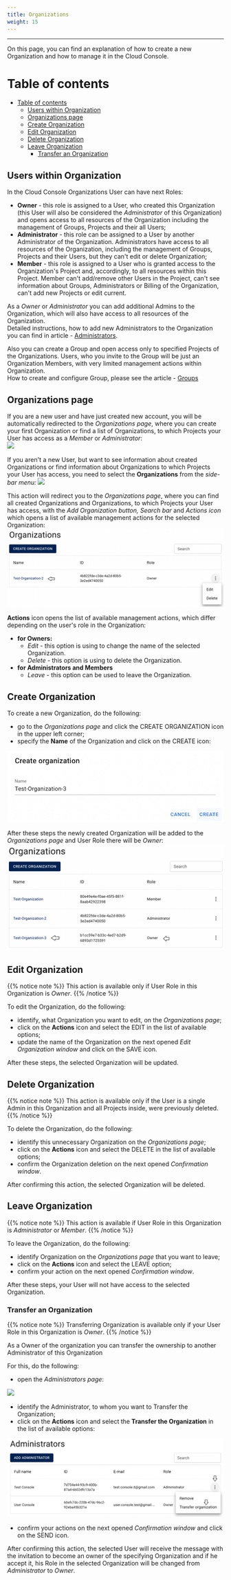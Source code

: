 ```yaml
---
title: Organizations
weight: 15
---
```

___
On this page, you can find an explanation of how to create a new Organization and how to manage it in the Cloud Console.

# Table of contents
- [Table of contents](#table-of-contents)
  - [Users within Organization](#users-within-organization)
  - [Organizations page](#organizations-page)
  - [Create Organization](#create-organization)
  - [Edit Organization](#edit-organization)
  - [Delete Organization](#delete-organization)
  - [Leave Organization](#leave-organization)
    - [Transfer an Organization](#transfer-an-organization)

## Users within Organization

In the Cloud Console Organizations User can have next Roles:  
- **Owner** - this role is assigned to a User, who created this Organization (this User will also be considered the *Administrator* of this Organization) and opens access to all resources of the Organization including the management of Groups, Projects and their all Users;  
- **Administrator** - this role can be assigned to a User by another Administrator of the Organization. Administrators have access to all resources of the Organization, including the management of Groups, Projects and their Users, but they can't edit or delete Organization;  
- **Member** - this role is assigned to a User who is granted access to the Organization's Project and, accordingly, to all resources within this Project. Member can't add/remove other Users in the Project, can't see information about Groups, Administrators or Billing of the Organization, can't add new Projects or edit current.  

As a *Owner* or *Administrator* you can add additional Admins to the Organization, which will also have access to all resources of the Organization.  
Detailed instructions, how to add new Administrators to the Organization you can find in article - [Administrators](https://docs.ventuscloud.eu/identity-management/administrators/).

Also you can create a Group and open access only to specified Projects of the Organizations. Users, who you invite to the Group will be just an Organization Members, with very limited management actions within Organization.  
How to create and configure Group, please see the article - [Groups](https://docs.ventuscloud.eu/identity-management/groups/)

## Organizations page

If you are a new user and have just created new account, you will be automatically redirected to the *Organizations page*, where you can create your first Organization or find a list of Organizations, to which Projects your User has access as a *Member* or *Administrator*:  
![](../../../assets/images/organizations/10.png?classes=border,shadow)  

If you aren't a new User, but want to see information about created Organizations or find information about Organizations to which Projects your User has access, you need to select the **Organizations** from the *side-bar menu:* 
![](../../../assets/images/organizations/2.png?width=15pc&classes=border,shadow)  

This action will redirect you to the *Organizations page*, where you can find all created Organizations and Organizations, to which Projects your User has access, with the *Add Organization button, Search bar* and *Actions icon* which opens a list of available management actions for the selected Organization:  
![](../../assets/images/organizations/3.png?classes=border,shadow)  

**Actions** icon opens the list of available management actions, which differ depending on the user's role in the Organization: 
  * **for Owners:**
    - *Edit* - this option is using to change the name of the selected Organization.  
    - *Delete* - this option is using to delete the Organization.
  * **for Administrators and Members**  
    - *Leave* - this option can be used to leave the Organization.  

## Create Organization 
To create a new Organization, do the following:  
- go to the *Organizations page* and click the CREATE ORGANIZATION icon in the upper left corner;    
- specify the **Name** of the Organization and click on the CREATE icon:  

![](../../assets/images/organizations/4.png?width=35pc&classes=border,shadow)  

After these steps the newly created Organization will be added to the *Organizations page* and User Role there will be *Owner*:  
![](../../assets/images/organizations/5.png?classes=border,shadow)  

## Edit Organization
{{% notice note %}}
This action is available only if User Role in this Organization is *Owner*.
{{% /notice %}}

To edit the Organization, do the following:
- identify, what Organization you want to edit, on the *Organizations page*;   
- click on the **Actions** icon and select the EDIT in the list of available options;    
- update the name of the Organization on the next opened *Edit Organization window* and click on the SAVE icon.     

After these steps, the selected Organization will be updated.

## Delete Organization

{{% notice note %}}
This action is available only if the User is a single Admin in this Organization and all Projects inside, were previously deleted.
{{% /notice %}}

To delete the Organization, do the following:
- identify this unnecessary Organization on the *Organizations page*;   
- click on the **Actions** icon and select the DELETE in the list of available options;    
- confirm the Organization deletion on the next opened *Confirmation window*. 
      
After confirming this action, the selected Organization will be deleted.

## Leave Organization
{{% notice note %}}
This action is available if User Role in this Organization is *Administrator* or *Member*.
{{% /notice %}}

To leave the Organization, do the following:
- identify Organization on the *Organizations page* that you want to leave;   
- click on the **Actions** icon and select the LEAVE option;    
- confirm your action on the next opened *Confirmation window*. 
      
After these steps, your User will not have access to the selected Organization.

### Transfer an Organization
{{% notice note %}}
Transferring Organization is available only if your User Role in this Organization is *Owner*. 
{{% /notice %}}

As a Owner of the organization you can transfer the ownership to another Administrator of this Organization 

For this, do the following:  
- open the *Administrators page*:

![](../../../assets/images/organizations/0.png?width=15pc&classes=border,shadow) 
- identify the Administrator, to whom you want to Transfer the Organization;    
- click on the **Actions** icon and select the **Transfer the Organization** in the list of available options:

![](../../assets/images/projects/6.png?classes=border,shadow)    
- confirm your actions on the next opened *Confirmation window* and click on the SEND icon. 

After confirming this action, the selected User will receive the message with the invitation to become an owner of the specifying Organization and if he accept it, his Role in the selected Organization will be changed from *Administrator* to *Owner*. 